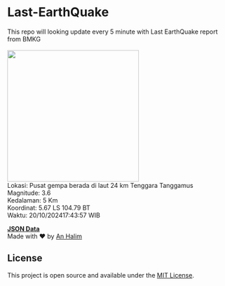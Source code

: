 # Last-EarthQuake
This repo will looking update every 5 minute with Last EarthQuake report from BMKG
<br>
<br>
<img src="https://static.bmkg.go.id/20241020174357.mmi.jpg" width="300"/>
<br>
Lokasi: Pusat gempa berada di laut 24 km Tenggara Tanggamus <br>
Magnitude: 3.6 <br>
Kedalaman: 5 Km <br>
Koordinat: 5.67 LS 104.79 BT <br>
Waktu: 20/10/202417:43:57 WIB <br>

<a href="./data/data.json">**JSON Data**</a>
<br>
Made with ❤️ by <a href="https://github.com/an-halim">An Halim</a>
## License

This project is open source and available under the [MIT License](LICENSE).
